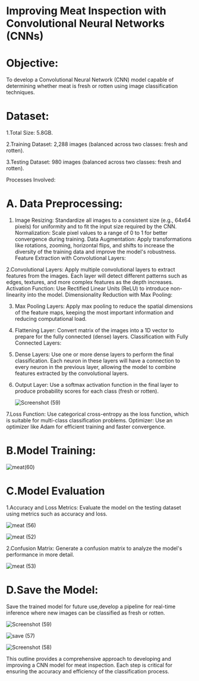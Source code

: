 # Improving Meat Inspection with Convolutional Neural Networks (CNNs)

# Objective:
To develop a Convolutional Neural Network (CNN) model capable of determining whether meat is fresh or rotten using image classification techniques.

# Dataset:

1.Total Size: 5.8GB.

2.Training Dataset: 2,288 images (balanced across two classes: fresh and rotten).

3.Testing Dataset: 980 images (balanced across two classes: fresh and rotten).

Processes Involved:

# A. Data Preprocessing:

1. Image Resizing: Standardize all images to a consistent size (e.g., 64x64 pixels) for uniformity and to fit the input size required by the CNN.
Normalization: Scale pixel values to a range of 0 to 1 for better convergence during training.
Data Augmentation: Apply transformations like rotations, zooming, horizontal flips, and shifts to increase the diversity of the training data and improve the model's robustness.
Feature Extraction with Convolutional Layers:

2.Convolutional Layers: Apply multiple convolutional layers to extract features from the images. Each layer will detect different patterns such as edges, textures, and more complex features as the depth increases.
Activation Function: Use Rectified Linear Units (ReLU) to introduce non-linearity into the model.
Dimensionality Reduction with Max Pooling:

3. Max Pooling Layers: Apply max pooling to reduce the spatial dimensions of the feature maps, keeping the most important information and reducing computational load.

4. Flattening Layer: Convert matrix of the images  into a 1D vector to prepare for the fully connected (dense) layers.
Classification with Fully Connected Layers:

5. Dense Layers: Use one or more dense layers to perform the final classification. Each neuron in these layers will have a connection to every neuron in the previous layer, allowing the model to combine features extracted by the convolutional layers.
6. Output Layer: Use a softmax activation function in the final layer to produce probability scores for each class (fresh or rotten).

   ![Screenshot (59)](https://github.com/Davlegbish/CNN-for-meat-inspection/assets/155652335/e650aa3b-737f-454a-9547-78f2e070cbaa)


7.Loss Function: Use categorical cross-entropy as the loss function, which is suitable for multi-class classification problems.
Optimizer: Use an optimizer like Adam for efficient training and faster convergence.

 # B.Model Training:

  ![meat(60)](https://github.com/Davlegbish/CNN-for-meat-inspection/assets/155652335/51006981-116a-4ea1-bae9-e4f8cd0c781b)


# C.Model Evaluation
1.Accuracy and Loss Metrics: Evaluate the model on the testing dataset using metrics such as accuracy and loss.

![meat (56)](https://github.com/Davlegbish/CNN-for-meat-inspection/assets/155652335/fb1ae62f-2e58-461e-b8f7-8e760f97a380)


![meat (52)](https://github.com/Davlegbish/CNN-for-meat-inspection/assets/155652335/919ddcb0-3753-4858-a485-0a7b45c40407)



2.Confusion Matrix: Generate a confusion matrix to analyze the model's performance in more detail.


![meat (53)](https://github.com/Davlegbish/CNN-for-meat-inspection/assets/155652335/f259d458-08d6-44f2-939d-78433d5a053c)



# D.Save the Model: 
Save the trained model for future use,develop a pipeline for real-time inference where new images can be classified as fresh or rotten.

![Screenshot (59)](https://github.com/Davlegbish/CNN-for-meat-inspection/assets/155652335/e650aa3b-737f-454a-9547-78f2e070cbaa)


![save (57)](https://github.com/Davlegbish/CNN-for-meat-inspection/assets/155652335/b828e758-d3a0-4522-b26c-f146ec1d07d6)


![Screenshot (58)](https://github.com/Davlegbish/CNN-for-meat-inspection/assets/155652335/066b57e0-830b-4931-bc2f-b5d9c074a585)



This outline provides a comprehensive approach to developing and improving a CNN model for meat inspection. Each step is critical for ensuring the accuracy and efficiency of the classification process.






